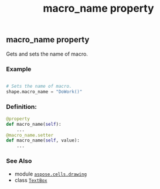 ﻿---
title: macro_name property
second_title: Aspose.Cells for Python via .NET API References
description: 
type: docs
weight: 820
url: /aspose.cells.drawing/textbox/macro_name/
is_root: false
---

## macro_name property


Gets and sets the name of macro.

### Example 


```python

# Sets the name of macro.
shape.macro_name = "DoWork()"

```
### Definition:
```python
@property
def macro_name(self):
    ...
@macro_name.setter
def macro_name(self, value):
    ...
```

### See Also
* module [`aspose.cells.drawing`](../../)
* class [`TextBox`](/cells/python-net/aspose.cells.drawing/textbox)
